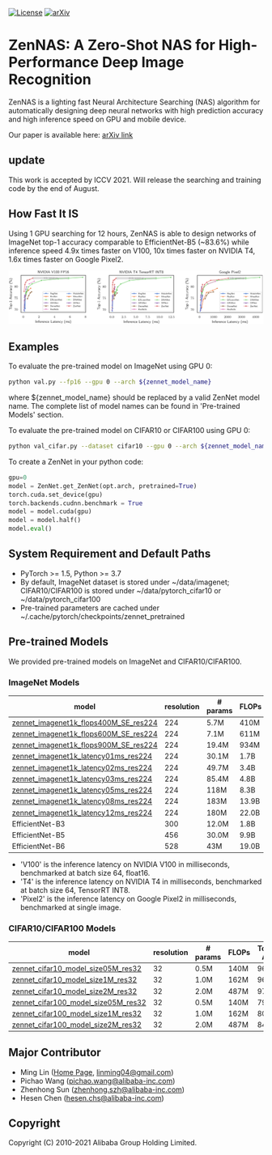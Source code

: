 [![License](https://img.shields.io/badge/License-Apache%202.0-blue.svg)](https://opensource.org/licenses/Apache-2.0)
[![arXiv](http://img.shields.io/badge/cs.CV-arXiv%3A2004.08955-B31B1B.svg)](https://arxiv.org/abs/2102.01063)

# ZenNAS: A Zero-Shot NAS for High-Performance Deep Image Recognition

ZenNAS is a lighting fast Neural Architecture Searching (NAS) algorithm for automatically designing deep neural networks with high prediction accuracy and high inference speed on GPU and mobile device.

Our paper is available here: [arXiv link](https://arxiv.org/abs/2102.01063)

## update

This work is accepted by ICCV 2021. Will release the searching and training code by the end of August.

## How Fast It IS

Using 1 GPU searching for 12 hours, ZenNAS is able to design networks of ImageNet top-1 accuracy comparable to EfficientNet-B5 (\~83.6%) while inference speed 4.9x times faster on V100, 10x times faster on NVIDIA T4, 1.6x times faster on Google Pixel2.

![Inference Speed](./misc/ZenNet_speed.png)

## Examples

To evaluate the pre-trained model on ImageNet using GPU 0:

``` bash
python val.py --fp16 --gpu 0 --arch ${zennet_model_name}
```

where ${zennet\_model\_name} should be replaced by a valid ZenNet model name. The complete list of model names can be found in 'Pre-trained Models' section.

To evaluate the pre-trained model on CIFAR10 or CIFAR100 using GPU 0:

``` bash
python val_cifar.py --dataset cifar10 --gpu 0 --arch ${zennet_model_name}
```

To create a ZenNet in your python code:

``` python
gpu=0
model = ZenNet.get_ZenNet(opt.arch, pretrained=True)
torch.cuda.set_device(gpu)
torch.backends.cudnn.benchmark = True
model = model.cuda(gpu)
model = model.half()
model.eval()
```

## System Requirement and Default Paths

* PyTorch >= 1.5, Python >= 3.7
* By default, ImageNet dataset is stored under \~/data/imagenet; CIFAR10/CIFAR100 is stored under \~/data/pytorch\_cifar10 or \~/data/pytorch\_cifar100
* Pre-trained parameters are cached under \~/.cache/pytorch/checkpoints/zennet\_pretrained

## Pre-trained Models

We provided pre-trained models on ImageNet and CIFAR10/CIFAR100.

### ImageNet Models

| model | resolution | \# params | FLOPs | Top-1 Acc | V100 | T4 | Pixel2 |
| ----- | ---------- | -------- | ----- | --------- | ---- | --- | ------ |
| [zennet\_imagenet1k\_flops400M\_SE\_res224](https://idstcv.oss-cn-zhangjiakou.aliyuncs.com/pretrained_models/iccv2021_zennet_imagenet1k_flops400M_SE_res224/student_best-params_rank0.pth) | 224 | 5.7M | 410M | 78.0% | 0.25 | 0.39 | 87.9 |
| [zennet\_imagenet1k\_flops600M\_SE\_res224](https://idstcv.oss-cn-zhangjiakou.aliyuncs.com/ZenNet/pretrained_models/iccv2021_zennet_imagenet1k_flops600M_SE_res224/student_best-params_rank0.pth) | 224 | 7.1M | 611M | 79.1% | 0.36 | 0.52 | 128.6 |
| [zennet\_imagenet1k\_flops900M\_SE\_res224](https://idstcv.oss-cn-zhangjiakou.aliyuncs.com/ZenNet/pretrained_models/zennet_imagenet1k_flops900M_SE_res224/student_best-params_rank0.pth) | 224 | 19.4M | 934M | 80.8% | 0.55 | 0.55 | 215.7 |
| [zennet\_imagenet1k\_latency01ms\_res224](https://idstcv.oss-cn-zhangjiakou.aliyuncs.com/ZenNet/pretrained_models/iccv2021_zennet_imagenet1k_latency01ms_res224/student_best-params_rank0.pth) | 224 | 30.1M | 1.7B | 77.8% | 0.1 | 0.08 | 181.7 |
| [zennet\_imagenet1k\_latency02ms\_res224](https://idstcv.oss-cn-zhangjiakou.aliyuncs.com/ZenNet/pretrained_models/iccv2021_zennet_imagenet1k_latency02ms_res224/student_best-params_rank0.pth) | 224 | 49.7M | 3.4B | 80.8% | 0.2 | 0.15 | 357.4 |
| [zennet\_imagenet1k\_latency03ms\_res224](https://idstcv.oss-cn-zhangjiakou.aliyuncs.com/ZenNet/pretrained_models/iccv2021_zennet_imagenet1k_latency03ms_res224/student_best-params_rank0.pth) | 224 | 85.4M | 4.8B | 81.5% | 0.3 | 0.20 | 517.0 |
| [zennet\_imagenet1k\_latency05ms\_res224](https://idstcv.oss-cn-zhangjiakou.aliyuncs.com/ZenNet/pretrained_models/iccv2021_zennet_imagenet1k_latency05ms_res224/student_best-params_rank0.pth) | 224 | 118M | 8.3B | 82.7% | 0.5 | 0.30 | 798.7 |
| [zennet\_imagenet1k\_latency08ms\_res224](https://idstcv.oss-cn-zhangjiakou.aliyuncs.com/ZenNet/pretrained_models/iccv2021_zennet_imagenet1k_latency08ms_res224/student_best-params_rank0.pth) | 224 | 183M | 13.9B | 83.0% | 0.8 | 0.57 | 1365 |
| [zennet\_imagenet1k\_latency12ms\_res224](https://idstcv.oss-cn-zhangjiakou.aliyuncs.com/ZenNet/pretrained_models/iccv2021_zennet_imagenet1k_latency12ms_res224/student_best-params_rank0.pth) | 224 | 180M | 22.0B | 83.6% | 1.2 | 0.85 | 2051 |
| EfficientNet-B3 | 300 | 12.0M | 1.8B | 81.1% | 1.12 | 1.86 | 569.3 |
| EfficientNet-B5 | 456 | 30.0M | 9.9B | 83.3% | 4.5 | 7.0 | 2580 |
| EfficientNet-B6 | 528 | 43M | 19.0B | 84.0% | 7.64 | 12.3 | 4288 |

* 'V100' is the inference latency on NVIDIA V100 in milliseconds, benchmarked at batch size 64, float16.
* 'T4' is the inference latency on NVIDIA T4 in milliseconds, benchmarked at batch size 64, TensorRT INT8.
* 'Pixel2' is the inference latency on Google Pixel2 in milliseconds, benchmarked at single image.

### CIFAR10/CIFAR100 Models

| model | resolution | \# params | FLOPs | Top-1 Acc |
| ----- | ---------- | -------- | ----- | --------- |
| [zennet\_cifar10\_model\_size05M\_res32](https://idstcv.oss-cn-zhangjiakou.aliyuncs.com/ZenNet/pretrained_models/zennet_cifar10_model_size05M_res32/best-params_rank0.pth) | 32 | 0.5M | 140M | 96.2% |
| [zennet\_cifar10\_model\_size1M\_res32](https://idstcv.oss-cn-zhangjiakou.aliyuncs.com/ZenNet/pretrained_models/zennet_cifar10_model_size1M_res32/best-params_rank0.pth) | 32 | 1.0M | 162M | 96.2% |
| [zennet\_cifar10\_model\_size2M\_res32](https://idstcv.oss-cn-zhangjiakou.aliyuncs.com/ZenNet/pretrained_models/zennet_cifar10_model_size2M_res32/best-params_rank0.pth) | 32 | 2.0M | 487M | 97.5% |
| [zennet\_cifar100\_model\_size05M\_res32](https://idstcv.oss-cn-zhangjiakou.aliyuncs.com/ZenNet/pretrained_models/zennet_cifar100_model_size05M_res32/best-params_rank0.pth) | 32 | 0.5M | 140M | 79.9% |
| [zennet\_cifar100\_model\_size1M\_res32](https://idstcv.oss-cn-zhangjiakou.aliyuncs.com/ZenNet/pretrained_models/zennet_cifar100_model_size1M_res32/best-params_rank0.pth) | 32 | 1.0M | 162M | 80.1% |
| [zennet\_cifar100\_model\_size2M\_res32](https://idstcv.oss-cn-zhangjiakou.aliyuncs.com/ZenNet/pretrained_models/zennet_cifar100_model_size2M_res32/best-params_rank0.pth) | 32 | 2.0M | 487M | 84.4% |

## Major Contributor

* Ming Lin ([Home Page](https://minglin-home.github.io/), [linming04@gmail.com](mailto:linming04@gmail.com))
* Pichao Wang ([pichao.wang@alibaba-inc.com](mailto:pichao.wang@alibaba-inc.com))
* Zhenhong Sun ([zhenhong.szh@alibaba-inc.com](mailto:zhenhong.szh@alibaba-inc.com))
* Hesen Chen ([hesen.chs@alibaba-inc.com](mailto:hesen.chs@alibaba-inc.com))

## Copyright

Copyright (C) 2010-2021 Alibaba Group Holding Limited.

